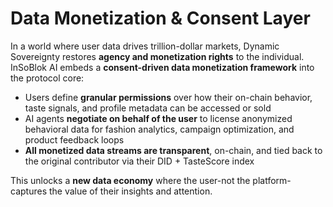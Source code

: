 # Data Monetization & Consent Layer

In a world where user data drives trillion-dollar markets, Dynamic Sovereignty restores **agency and monetization rights** to the individual. InSoBlok AI embeds a **consent-driven data monetization framework** into the protocol core:

* Users define **granular permissions** over how their on-chain behavior, taste signals, and profile metadata can be accessed or sold
* AI agents **negotiate on behalf of the user** to license anonymized behavioral data for fashion analytics, campaign optimization, and product feedback loops
* **All monetized data streams are transparent**, on-chain, and tied back to the original contributor via their DID + TasteScore index

This unlocks a **new data economy** where the user-not the platform-captures the value of their insights and attention.
